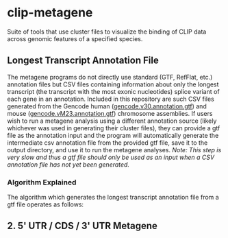 # clip-metagene
Suite of tools that use cluster files to visualize the binding of CLIP data across genomic features of a specified species.

## Longest Transcript Annotation File
The metagene programs do not directly use standard (GTF, RefFlat, etc.) annotation files but CSV files containing information about only the longest transcript (the transcript with the most exonic nucleotides) splice variant of each gene in an annotation. Included in this repository are such CSV files generated from the Gencode human ([gencode.v30.annotation.gtf](https://www.gencodegenes.org/human/release_30.html)) and mouse ([gencode.vM23.annotation.gtf](https://www.gencodegenes.org/mouse/release_M23.html)) chromosome assemblies. If users wish to run a metagene analysis using a different annotation source (likely whichever was used in generating their cluster files), they can provide a gtf file as the annotation input and the program will automatically generate the intermediate csv annotation file from the provided gtf file, save it to the output directory, and use it to run the metagene analyses. *Note: This step is very slow and thus a gtf file should only be used as an input when a CSV annotation file has not yet been generated.*
### Algorithm Explained
The algorithm which generates the longest transcript annotation file from a gtf file operates as follows:


## 2. 5' UTR / CDS / 3' UTR Metagene

